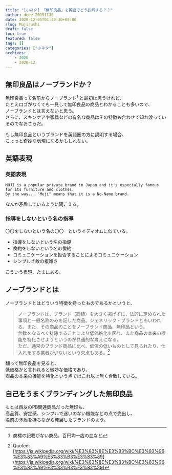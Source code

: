 ```yaml
---
title: "[小ネタ] 「無印良品」を英語でどう説明する？？"
author: dede-20191130
date: 2020-12-05T01:30:30+09:00
slug: Mujirushi
draft: false
toc: true
featured: false
tags: []
categories: ["小ネタ"]
archives:
    - 2020
    - 2020-12
---
```


## 無印良品はノーブランドか？

無印良品って名前からノーブランド[^1]
と最初は思うけれど、  
たとえロゴがなくても一見して無印良品の商品とわかることも多いので、  
ノーブランドとは言えないと思う。  
さらに、スキンケアや家具などの有名な商品はその特徴も合わせて知れ渡っているのでなおさらだ。

もし無印良品というブランドを英語圏の方に説明する場合、  
ちょっと奇妙な表現になるかもしれない。

## 英語表現

### 英語表現

```language
MUJI is a popular private brand in Japan and it's especially famous for its furniture and clothes.
By the way... "Muji" means that it is a No-Name brand.
```

なんか矛盾しているように聞こえる。

### 指導をしないという名の指導

〇〇をしないという名の〇〇　というイディオムに似ている。

- 指導をしないという名の指導  
- 倹約をしないという名の倹約    
- コミュニケーションを拒否することによるコミュニケーション
- シンプルさ故の複雑さ

こういう表現、たまにある。

## ノーブランドとは

ノーブランドとはどういう特徴を持ったものであるかというと、
> ノーブランドは、ブランド（商標）を大きく掲げずに、法的に定められた事項と一般名称のみを記した商品。ジェネリック・ブランドともいわれる。また、その商品のことをノーブランド商品、無印品という。  
無駄をなるべく排除することにより低価格化を図り、また商品の本来の機能を特化させようというのが共通的な考えになる。  
ただ、通常のブランド商品に比べ、価値の低いものとして見られたり、仕入れをする業者が少ないという欠点もある。[^2]

翻って無印良品を見ると、  
低価格かと言われると微妙な価格であり、  
商品の本来の機能を特化という点ではこれ以上無く合致している。

## 自己をうまくブランディングした無印良品

もとは西友のPB関連商品だった無印も、  
高品質、安定感、シンプルで迷いのない機能などの点で売出し、  
名前の矛盾を持ちながら発展したブランドのよう。


[^1]: 商標の記載がない商品。百円均一店の皿など  
[^2]: Quoted: [https://ja.wikipedia.org/wiki/%E3%83%8E%E3%83%BC%E3%83%96%E3%83%A9%E3%83%B3%E3%83%89](https://ja.wikipedia.org/wiki/%E3%83%8E%E3%83%BC%E3%83%96%E3%83%A9%E3%83%B3%E3%83%89)